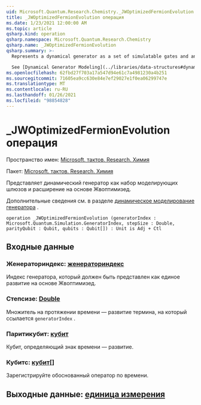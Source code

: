 ```yaml
---
uid: Microsoft.Quantum.Research.Chemistry._JWOptimizedFermionEvolution
title: _JWOptimizedFermionEvolution операция
ms.date: 1/23/2021 12:00:00 AM
ms.topic: article
qsharp.kind: operation
qsharp.namespace: Microsoft.Quantum.Research.Chemistry
qsharp.name: _JWOptimizedFermionEvolution
qsharp.summary: >-
  Represents a dynamical generator as a set of simulatable gates and an expansion in the JWOptimized basis.

  See [Dynamical Generator Modeling](../libraries/data-structures#dynamical-generator-modeling) for more details.
ms.openlocfilehash: 62fbd27f703a17a547d94e61c7a4981230a4b251
ms.sourcegitcommit: 71605ea9cc630e84e7ef29027e1f0ea06299747e
ms.translationtype: MT
ms.contentlocale: ru-RU
ms.lasthandoff: 01/26/2021
ms.locfileid: "98854828"
---
```

# <a name="_jwoptimizedfermionevolution-operation"></a>_JWOptimizedFermionEvolution операция

Пространство имен: [Microsoft. тактов. Research. Химия](xref:Microsoft.Quantum.Research.Chemistry)

Пакет: [Microsoft. тактов. Research. Химия](https://nuget.org/packages/Microsoft.Quantum.Research.Chemistry)


Представляет динамический генератор как набор моделирующих шлюзов и расширение на основе Жвоптимизед.

Дополнительные сведения см. в разделе [динамическое моделирование генератора](../libraries/data-structures#dynamical-generator-modeling) .

```qsharp
operation _JWOptimizedFermionEvolution (generatorIndex : Microsoft.Quantum.Simulation.GeneratorIndex, stepSize : Double, parityQubit : Qubit, qubits : Qubit[]) : Unit is Adj + Ctl
```


## <a name="input"></a>Входные данные

### <a name="generatorindex--generatorindex"></a>Женераториндекс: [женераториндекс](xref:Microsoft.Quantum.Simulation.GeneratorIndex)

Индекс генератора, который должен быть представлен как единое развитие на основе Жвоптимизед.


### <a name="stepsize--double"></a>Степсизе: [Double](xref:microsoft.quantum.lang-ref.double)

Множитель на протяжении времени — развитие термина, на который ссылается `generatorIndex` .


### <a name="parityqubit--qubit"></a>Паритикубит: [кубит](xref:microsoft.quantum.lang-ref.qubit)

Кубит, определяющий знак времени — развитие.


### <a name="qubits--qubit"></a>Кубитс: [кубит](xref:microsoft.quantum.lang-ref.qubit)[]

Зарегистрируйте обоснованный оператор по времени.



## <a name="output--unit"></a>Выходные данные: [единица измерения](xref:microsoft.quantum.lang-ref.unit)

